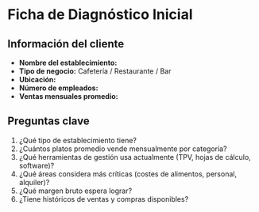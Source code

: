 # Ficha de Diagnóstico Inicial  
## Información del cliente  
- **Nombre del establecimiento:**  
- **Tipo de negocio:** Cafetería / Restaurante / Bar  
- **Ubicación:**  
- **Número de empleados:**  
- **Ventas mensuales promedio:**  

## Preguntas clave  
1. ¿Qué tipo de establecimiento tiene?  
2. ¿Cuántos platos promedio vende mensualmente por categoría?  
3. ¿Qué herramientas de gestión usa actualmente (TPV, hojas de cálculo, software)?  
4. ¿Qué áreas considera más críticas (costes de alimentos, personal, alquiler)?  
5. ¿Qué margen bruto espera lograr?  
6. ¿Tiene históricos de ventas y compras disponibles?  
